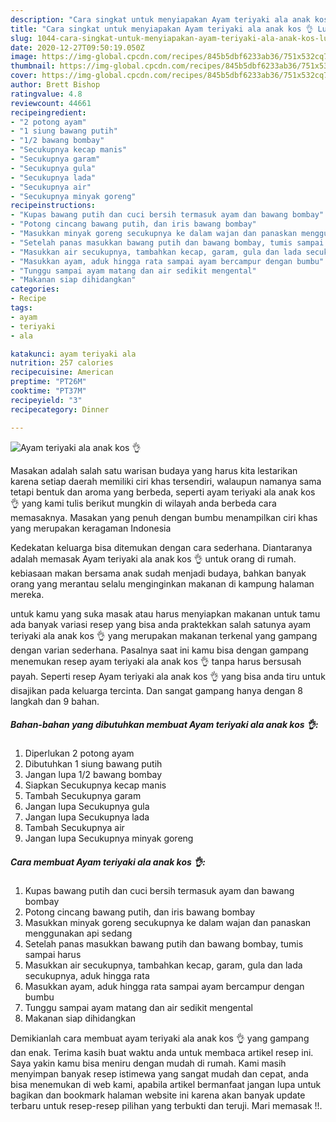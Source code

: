 ```yaml
---
description: "Cara singkat untuk menyiapakan Ayam teriyaki ala anak kos 👌 Luar biasa"
title: "Cara singkat untuk menyiapakan Ayam teriyaki ala anak kos 👌 Luar biasa"
slug: 1044-cara-singkat-untuk-menyiapakan-ayam-teriyaki-ala-anak-kos-luar-biasa
date: 2020-12-27T09:50:19.050Z
image: https://img-global.cpcdn.com/recipes/845b5dbf6233ab36/751x532cq70/ayam-teriyaki-ala-anak-kos-👌-foto-resep-utama.jpg
thumbnail: https://img-global.cpcdn.com/recipes/845b5dbf6233ab36/751x532cq70/ayam-teriyaki-ala-anak-kos-👌-foto-resep-utama.jpg
cover: https://img-global.cpcdn.com/recipes/845b5dbf6233ab36/751x532cq70/ayam-teriyaki-ala-anak-kos-👌-foto-resep-utama.jpg
author: Brett Bishop
ratingvalue: 4.8
reviewcount: 44661
recipeingredient:
- "2 potong ayam"
- "1 siung bawang putih"
- "1/2 bawang bombay"
- "Secukupnya kecap manis"
- "Secukupnya garam"
- "Secukupnya gula"
- "Secukupnya lada"
- "Secukupnya air"
- "Secukupnya minyak goreng"
recipeinstructions:
- "Kupas bawang putih dan cuci bersih termasuk ayam dan bawang bombay"
- "Potong cincang bawang putih, dan iris bawang bombay"
- "Masukkan minyak goreng secukupnya ke dalam wajan dan panaskan menggunakan api sedang"
- "Setelah panas masukkan bawang putih dan bawang bombay, tumis sampai harus"
- "Masukkan air secukupnya, tambahkan kecap, garam, gula dan lada secukupnya, aduk hingga rata"
- "Masukkan ayam, aduk hingga rata sampai ayam bercampur dengan bumbu"
- "Tunggu sampai ayam matang dan air sedikit mengental"
- "Makanan siap dihidangkan"
categories:
- Recipe
tags:
- ayam
- teriyaki
- ala

katakunci: ayam teriyaki ala 
nutrition: 257 calories
recipecuisine: American
preptime: "PT26M"
cooktime: "PT37M"
recipeyield: "3"
recipecategory: Dinner

---
```



![Ayam teriyaki ala anak kos 👌](https://img-global.cpcdn.com/recipes/845b5dbf6233ab36/751x532cq70/ayam-teriyaki-ala-anak-kos-👌-foto-resep-utama.jpg)

Masakan adalah salah satu warisan budaya yang harus kita lestarikan karena setiap daerah memiliki ciri khas tersendiri, walaupun namanya sama tetapi bentuk dan aroma yang berbeda, seperti ayam teriyaki ala anak kos 👌 yang kami tulis berikut mungkin di wilayah anda berbeda cara memasaknya. Masakan yang penuh dengan bumbu menampilkan ciri khas yang merupakan keragaman Indonesia



Kedekatan keluarga bisa ditemukan dengan cara sederhana. Diantaranya adalah memasak Ayam teriyaki ala anak kos 👌 untuk orang di rumah. kebiasaan makan bersama anak sudah menjadi budaya, bahkan banyak orang yang merantau selalu menginginkan makanan di kampung halaman mereka.

untuk kamu yang suka masak atau harus menyiapkan makanan untuk tamu ada banyak variasi resep yang bisa anda praktekkan salah satunya ayam teriyaki ala anak kos 👌 yang merupakan makanan terkenal yang gampang dengan varian sederhana. Pasalnya saat ini kamu bisa dengan gampang menemukan resep ayam teriyaki ala anak kos 👌 tanpa harus bersusah payah.
Seperti resep Ayam teriyaki ala anak kos 👌 yang bisa anda tiru untuk disajikan pada keluarga tercinta. Dan sangat gampang hanya dengan 8 langkah dan 9 bahan.


<!--inarticleads1-->

##### Bahan-bahan yang dibutuhkan membuat Ayam teriyaki ala anak kos 👌:

1. Diperlukan 2 potong ayam
1. Dibutuhkan 1 siung bawang putih
1. Jangan lupa 1/2 bawang bombay
1. Siapkan Secukupnya kecap manis
1. Tambah Secukupnya garam
1. Jangan lupa Secukupnya gula
1. Jangan lupa Secukupnya lada
1. Tambah Secukupnya air
1. Jangan lupa Secukupnya minyak goreng




<!--inarticleads2-->

##### Cara membuat  Ayam teriyaki ala anak kos 👌:

1. Kupas bawang putih dan cuci bersih termasuk ayam dan bawang bombay
1. Potong cincang bawang putih, dan iris bawang bombay
1. Masukkan minyak goreng secukupnya ke dalam wajan dan panaskan menggunakan api sedang
1. Setelah panas masukkan bawang putih dan bawang bombay, tumis sampai harus
1. Masukkan air secukupnya, tambahkan kecap, garam, gula dan lada secukupnya, aduk hingga rata
1. Masukkan ayam, aduk hingga rata sampai ayam bercampur dengan bumbu
1. Tunggu sampai ayam matang dan air sedikit mengental
1. Makanan siap dihidangkan




Demikianlah cara membuat ayam teriyaki ala anak kos 👌 yang gampang dan enak. Terima kasih buat waktu anda untuk membaca artikel resep ini. Saya yakin kamu bisa meniru dengan mudah di rumah. Kami masih menyimpan banyak resep istimewa yang sangat mudah dan cepat, anda bisa menemukan di web kami, apabila artikel bermanfaat jangan lupa untuk bagikan dan bookmark halaman website ini karena akan banyak update terbaru untuk resep-resep pilihan yang terbukti dan teruji. Mari memasak !!. 
